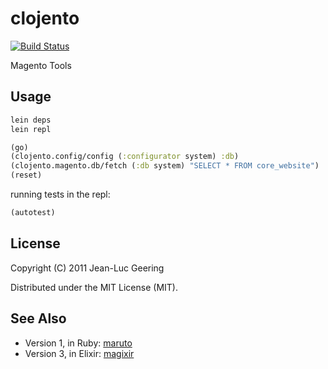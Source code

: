 # clojento

[![Build Status](https://travis-ci.org/jlgeering/clojento.svg)](https://travis-ci.org/jlgeering/clojento)

Magento Tools

## Usage

```bash
lein deps
lein repl
```

```clojure
(go)
(clojento.config/config (:configurator system) :db)
(clojento.magento.db/fetch (:db system) "SELECT * FROM core_website")
(reset)
```

running tests in the repl:

```clojure
(autotest)
```

## License

Copyright (C) 2011 Jean-Luc Geering

Distributed under the MIT License (MIT).

## See Also

* Version 1, in Ruby: [maruto](https://github.com/jlgeering/maruto)
* Version 3, in Elixir: [magixir](https://github.com/jlgeering/magixir)

